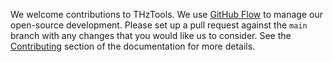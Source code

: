 We welcome contributions to THzTools. We use [GitHub Flow](https://docs.github.com/en/get-started/using-github/github-flow)
to manage our open-source development. Please set up a pull request against the
`main` branch with any changes that you would like us to consider. See the
[Contributing](https://dodge-research-group.github.io/thztools/contributing.html)
section of the documentation for more details.
